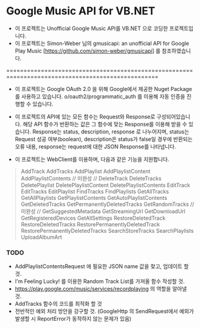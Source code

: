 # Google Music API for VB.NET
- 이 프로젝트는 Unofficial Google Music API를 VB.NET 으로 코딩한 프로젝트입니다.
- 이 프로젝트는 Simon-Weber 님의 gmusicapi: an unofficial API for Google Play Music [https://github.com/simon-weber/gmusicapi] 를 참조하였습니다.

==================================================================================================

- 이 프로젝트는 Google OAuth 2.0 을 위해 Google에서 제공한 Nuget Package를 사용하고 있습니다.
  o/oauth2/programmatic_auth 를 이용해 자동 인증을 진행할 수 있습니다.
  
- 이 프로젝트의 API에 있는 모든 함수는 Request와 Response로 구성되어있습니다.
  해당 API 함수가 반환하는 값은 그 함수에 맞는 Response를 이용해 받을 수 있습니다.
  Response는 status, description, response 로 나누어지며, 
  status는 Request 성공 여부(boolean), description은 status가 false일 경우에 반환되는 오류 내용, response는 request에 대한 JSON Response를 나타냅니다.

- 이 프로젝트는 WebClient를 이용하며, 다음과 같은 기능을 지원합니다.
 > AddTrack
 > AddTracks
 > AddPlaylist
 > AddPlaylistContent
 > AddPlaylistContents // 미완성 //
 > DeleteTrack
 > DeleteTracks
 > DeletePlaylist
 > DeletePlaylistContent
 > DeletePlaylistContents
 > EditTrack
 > EditTracks
 > EditPlaylist
 > FindTracks
 > FindPlaylists
 > GetAllTracks
 > GetAllPlaylists
 > GetPlaylistContents
 > GetAutoPlaylistContents
 > GetDeletedTracks
 > GetPermanentlyDeletedTracks
 > GetRandomTracks // 미완성 //
 > GetSuggestedMetadata
 > GetStreamingUrl
 > GetDownloadUrl
 > GetRegisteredDevices
 > GetAllSettings
 > RestoreDeletedTrack
 > RestoreDeletedTracks
 > RestorePermanentlyDeletedTrack
 > RestorePermanentlyDeletedTracks
 > SearchStoreTracks
 > SearchPlaylists
 > UploadAlbumArt
 
### TODO
- AddPlaylistContentsRequest 에 필요한 JSON name 값을 찾고, 업데이트 할 것.
- I'm Feeling Lucky! 를 이용한 Random Track List를 가져올 함수 작성할 것.
- https://play.google.com/music/services/recordplaying 의 역할을 알아낼 것.
- AddTracks 함수의 코드를 최적화 할 것
- 전반적인 예외 처리 방안을 강구할 것. (GoogleHttp 의 SendRequest에서 예외가 발생할 시 ReportError가 동작하지 않는 문제가 있음) 
